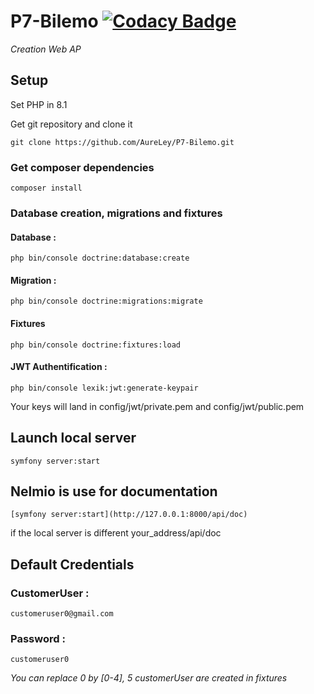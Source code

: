 # P7-Bilemo [![Codacy Badge](https://app.codacy.com/project/badge/Grade/3e06104152d2496e893e8b805f940674)](https://app.codacy.com/gh/AureLey/P7-Bilemo/dashboard?utm_source=gh&utm_medium=referral&utm_content=&utm_campaign=Badge_grade)
_Creation Web AP_



## Setup

Set PHP in 8.1

Get git repository and clone it

```
git clone https://github.com/AureLey/P7-Bilemo.git
```

### Get composer dependencies

```
composer install
```

### Database creation, migrations and fixtures

#### Database :
```
php bin/console doctrine:database:create
```
#### Migration : 
```
php bin/console doctrine:migrations:migrate
```
#### Fixtures
```
php bin/console doctrine:fixtures:load
```

#### JWT Authentification :
```
php bin/console lexik:jwt:generate-keypair
```
Your keys will land in config/jwt/private.pem and config/jwt/public.pem

## Launch local server 
```
symfony server:start
```

## Nelmio is use for documentation
```
[symfony server:start](http://127.0.0.1:8000/api/doc)
```
if the local server is different your_address/api/doc

## Default Credentials

### CustomerUser : 
```
customeruser0@gmail.com
```
### Password : 
```
customeruser0
```
_You can replace 0 by [0-4], 5 customerUser are created in fixtures_

